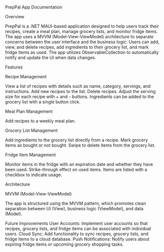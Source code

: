 PrepPal App Documentation

Overview

PrepPal is a .NET MAUI-based application designed to help users track their recipes, create a meal plan, manage grocery lists, and monitor fridge items. 
The app uses a MVVM (Model-View-ViewModel) architecture to separate concerns between the user interface and the business logic. 
Users can add, view, and delete recipes, add ingredients to their grocery list, and mark fridge items as used. 
The app utilizes ObservableCollection to automatically notify and update the UI when data changes.

Features

Recipe Management

View a list of recipes with details such as name, category, servings, and instructions.
Add new recipes to the list.
Delete recipes.
Adjust the serving size for each recipe with + and - buttons.
Ingredients can be added to the grocery list with a single button click.

Meal Plan Management

Add recipes to a weekly meal plan.

Grocery List Management

Add ingredients to the grocery list directly from a recipe.
Mark grocery items as bought or not bought.
Swipe to delete items from the grocery list.

Fridge Item Management

Monitor items in the fridge with an expiration date and whether they have been used.
Strike-through effect on used items.
Items are listed with a checkbox to indicate usage.


Architecture

MVVM (Model-View-ViewModel)

The app is structured using the MVVM pattern, which promotes clean separation between UI (View), business logic (ViewModel), and data (Model).


Future Improvements
User Accounts: Implement user accounts so that recipes, grocery lists, and fridge items can be associated with individual users.
Cloud Sync: Add functionality to sync recipes, grocery lists, and fridge items to a cloud database.
Push Notifications: Notify users about expiring fridge items or upcoming grocery shopping tasks.
